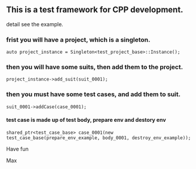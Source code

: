 ## This is a test framework for CPP development.
detail see the example.

### frist you will have a project, which is a singleton. 
```
auto project_instance = Singleton<test_project_base>::Instance();
```
### then you will have some suits, then add them to the project.
```
project_instance->add_suit(suit_0001);
```
### then you must have some test cases, and add them to suit.
```
suit_0001->addCase(case_0001);
```
#### test case is made up of test body, prepare env and destory env
```
shared_ptr<test_case_base> case_0001(new test_case_base(prepare_env_example, body_0001, destroy_env_example));
```

Have fun

Max
